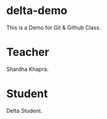 # delta-demo
This is a Demo for Git &amp; Github Class.

# Teacher
Shardha Khapra.

# Student
Delta Student.
